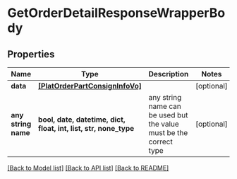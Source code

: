 # GetOrderDetailResponseWrapperBody


## Properties
Name | Type | Description | Notes
------------ | ------------- | ------------- | -------------
**data** | [**[PlatOrderPartConsignInfoVo]**](PlatOrderPartConsignInfoVo.md) |  | [optional] 
**any string name** | **bool, date, datetime, dict, float, int, list, str, none_type** | any string name can be used but the value must be the correct type | [optional]

[[Back to Model list]](../README.md#documentation-for-models) [[Back to API list]](../README.md#documentation-for-api-endpoints) [[Back to README]](../README.md)


